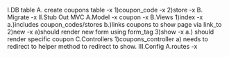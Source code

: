 I.DB table
  A. create coupons table -x
    1)coupon_code  -x
    2)store       -x
  B. Migrate      -x
II.Stub Out MVC
   A.Model     -x
     coupon    -x
   B.Views
     1)index    -x
       a.)includes coupon_codes/stores
       b.)links coupons to show page via link_to
     2)new      -x
       a)should render new form using form_tag
     3)show     -x
       a.) should render specific coupon
    C.Controllers
     1)coupons_controller
       a) needs to redirect to helper method to redirect to show.
  III.Config
    A.routes -x
